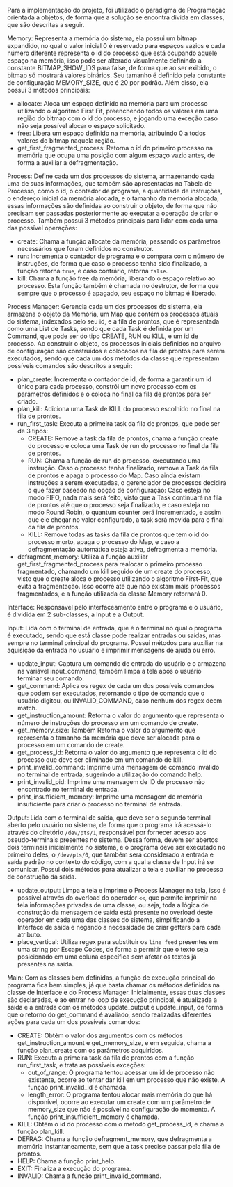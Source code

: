 Para a implementação do projeto, foi utilizado o paradigma de Programação orientada a objetos, de forma que a solução se encontra divida em classes, que são descritas a seguir.

Memory: Representa a memória do sistema, ela possui um bitmap expandido, no qual o valor inicial 0 é reservado para espaços vazios e cada número diferente representa o id do processo que está ocupando aquele espaço na memória, isso pode ser alterado visualmente definindo a constante BITMAP_SHOW_IDS para false, de forma que ao ser exibido, o bitmap só mostrará valores binários. Seu tamanho é definido pela constante de configuração MEMORY_SIZE, que é 20 por padrão. Além disso, ela possui 3 métodos principais:
- allocate: Aloca um espaço definido na memória para um processo utilizando o algoritmo First Fit, preenchendo todos os valores em uma região do bitmap com o id do processo, e jogando uma exceção caso não seja possível alocar o espaço solicitado.
- free: Libera um espaço definido na memória, atribuindo 0 a todos valores do bitmap naquela região.
- get_first_fragmented_process: Retorna o id do primeiro processo na memória que ocupa uma posição com algum espaço vazio antes, de forma a auxiliar a defragmentação.

Process: Define cada um dos processos do sistema, armazenando cada uma de suas informações, que também são apresentadas na Tabela de Processo, como o id, o contador de programa, a quantidade de instruções, o endereço inicial da memória alocada, e o tamanho da memória alocada, essas informações são definidas ao construir o objeto, de forma que não precisam ser passadas posteriormente ao executar a operação de criar o processo. Também possui 3 métodos principais para lidar com cada uma das possível operações:
- create: Chama a função allocate da memória, passando os parâmetros necessários que foram definidos no construtor.
- run: Incrementa o contador de programa e o compara com o número de instruções, de forma que caso o processo tenha sido finalizado, a função retorna `true`, e caso contrário, retorna `false`.
- kill: Chama a função free da memória, liberando o espaço relativo ao processo. Esta função também é chamada no destrutor, de forma que sempre que o processo é apagado, seu espaço no bitmap é liberado.

Process Manager: Gerencia cada um dos processos do sistema, ela armazena o objeto da Memória, um Map que contém os processos atuais do sistema, indexados pelo seu id, e a fila de prontos, que é representada como uma List de Tasks, sendo que cada Task é definida por um Command, que pode ser do tipo CREATE, RUN ou KILL, e um id de processo. Ao construir o objeto, os processos iniciais definidos no arquivo de configuração são construídos e colocados na fila de prontos para serem executados, sendo que cada um dos métodos da classe que representam possíveis comandos são descritos a seguir:
- plan_create: Incrementa o contador de id, de forma a garantir um id único para cada processo, constrói um novo processo com os parâmetros definidos e o coloca no final da fila de prontos para ser criado.
- plan_kill: Adiciona uma Task de KILL do processo escolhido no final na fila de prontos.
- run_first_task: Executa a primeira task da fila de prontos, que pode ser de 3 tipos:
  - CREATE: Remove a task da fila de prontos, chama a função create do processo e coloca uma Task de run do processo no final da fila de prontos.
  - RUN: Chama a função de run do processo, executando uma instrução. Caso o processo tenha finalizado, remove a Task da fila de prontos e apaga o processo do Map. Caso ainda existam instruções a serem executadas, o gerenciador de processos decidirá o que fazer baseado na opção de configuração: Caso esteja no modo FIFO, nada mais será feito, visto que a Task continuará na fila de prontos até que o processo seja finalizado, e caso esteja no modo Round Robin, o quantum counter será incrementado, e assim que ele chegar no valor configurado, a task será movida para o final da fila de prontos.
  - KILL: Remove todas as tasks da fila de prontos que tem o id do processo morto, apaga o processo do Map, e caso a defragmentação automática esteja ativa, defragmenta a memória.
- defragment_memory: Utiliza a função auxiliar get_first_fragmented_process para realocar o primeiro processo fragmentado, chamando um kill seguido de um create do processo, visto que o create aloca o processo utilizando o algoritmo First-Fit, que evita a fragmentação. Isso ocorre até que não existam mais processos fragmentados, e a função utilizada da classe Memory retornará 0.

Interface: Responsável pelo interfaceamento entre o programa e o usuário, é dividida em 2 sub-classes, a Input e a Output.

Input: Lida com o terminal de entrada, que é o terminal no qual o programa é executado, sendo que está classe pode realizar entradas ou saídas, mas sempre no terminal principal do programa. Possui métodos para auxiliar na aquisição da entrada no usuário e imprimir mensagens de ajuda ou erro.
- update_input: Captura um comando de entrada do usuário e o armazena na variável input_command, também limpa a tela após o usuário terminar seu comando.
- get_command: Aplica os regex de cada um dos possíveis comandos que podem ser executados, retornando o tipo de comando que o usuário digitou, ou INVALID_COMMAND, caso nenhum dos regex deem match.
- get_instruction_amount: Retorna o valor do argumento que representa o número de instruções do processo em um comando de create.
- get_memory_size: Também Retorna o valor do argumento que representa o tamanho da memória que deve ser alocada para o processo em um comando de create.
- get_process_id: Retorna o valor do argumento que representa o id do processo que deve ser eliminado em um comando de kill.
- print_invalid_command: Imprime uma mensagem de comando inválido no terminal de entrada, sugerindo a utilização do comando help.
- print_invalid_pid: Imprime uma mensagem de ID de processo não encontrado no terminal de entrada.
- print_insufficient_memory: Imprime uma mensagem de memória insuficiente para criar o processo no terminal de entrada.

Output: Lida com o terminal de saída, que deve ser o segundo terminal aberto pelo usuário no sistema, de forma que o programa irá acessá-lo através do diretório `/dev/pts/1`, responsável por fornecer acesso aos pseudo-terminais presentes no sistema. Dessa forma, devem ser abertos dois terminais inicialmente no sistema, e o programa deve ser executado no primeiro deles, o `/dev/pts/0`, que também será considerado a entrada e saída padrão no contexto do código, com a qual a classe de Input irá se comunicar. Possui dois métodos para atualizar a tela e auxiliar no processo de construção da saída.
- update_output: Limpa a tela e imprime o Process Manager na tela, isso é possível através do overload do operador `<<`, que permite imprimir na tela informações privadas de uma classe, ou seja, toda a lógica de construção da mensagem de saída está presente no overload deste operador em cada uma das classes do sistema, simplificando a Interface de saída e negando a necessidade de criar getters para cada atributo.
- place_vertical: Utiliza regex para substituir os `line feed` presentes em uma string por Escape Codes, de forma a permitir que o texto seja posicionado em uma coluna específica sem afetar os textos já presentes na saída.

Main: Com as classes bem definidas, a função de execução principal do programa fica bem simples, já que basta chamar os métodos definidos na classe de Interface e do Process Manager. Inicialmente, essas duas classes são declaradas, e ao entrar no loop de execução principal, é atualizada a saída e a entrada com os métodos update_output e update_input, de forma que o retorno do get_command é avaliado, sendo realizadas diferentes ações para cada um dos possíveis comandos:
- CREATE: Obtém o valor dos argumentos com os métodos get_instruction_amount e get_memory_size, e em seguida, chama a função plan_create com os parâmetros adquiridos.
- RUN: Executa a primeira task da fila de prontos com a função run_first_task, e trata as possíveis exceções:
  - out_of_range: O programa tentou acessar um id de processo não existente, ocorre ao tentar dar kill em um processo que não existe. A função print_invalid_id é chamada.
  - length_error: O programa tentou alocar mais memória do que há disponível, ocorre ao executar um create com um parâmetro de memory_size que não é possível na configuração do momento. A função print_insufficient_memory é chamada.
- KILL: Obtém o id do processo com o método get_process_id, e chama a função plan_kill.
- DEFRAG: Chama a função defragment_memory, que defragmenta a memória instantaneamente, sem que a task precise passar pela fila de prontos.
- HELP: Chama a função print_help.
- EXIT: Finaliza a execução do programa.
- INVALID: Chama a função print_invalid_command.
